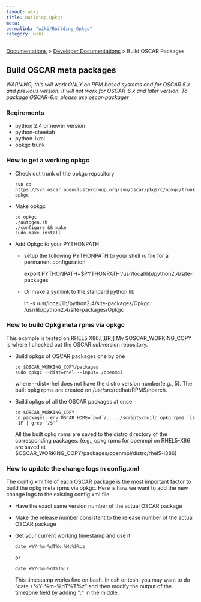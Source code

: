 ```yaml
---
layout: wiki
title: Building_Opkgs
meta: 
permalink: "wiki/Building_Opkgs"
category: wiki
---
```

<!-- Name: Building_Opkgs -->
<!-- Version: 10 -->
<!-- Author: valleegr -->
[Documentations](Document) > [Developer Documentations](DevelDocs) > Build OSCAR Packages

## Build OSCAR meta packages

*WARNING, this will work ONLY on RPM based systems and for OSCAR 5.x and previous version. It will not work for OSCAR-6.x and later version. To package OSCAR-6.x, please use oscar-packager*

### Reqirements
  * python 2.4 or newer version
  * python-cheetah
  * python-lxml
  * opkgc trunk

### How to get a working opkgc
  * Check out trunk of the opkgc repository

        svn co https://svn.oscar.openclustergroup.org/svn/oscar/pkgsrc/opkgc/trunk opkgc
  * Make opkgc

        cd opkgc
        ./autogen.sh
        ./configure && make
        sudo make install
  * Add Opkgc to your PYTHONPATH
    * setup the following PYTHONPATH to your shell rc file for a permanent configuration

        export PYTHONPATH=$PYTHONPATH:/usr/local/lib/python2.4/site-packages 
    * Or make a symlink to the standard python lib

        ln -s /usr/local/lib/python2.4/site-packages/Opkgc /usr/lib/python2.4/site-packages/Opkgc


### How to build Opkg meta rpms via opkgc
This example is tested on RHEL5 X86.[[BR]]
My $OSCAR_WORKING_COPY is where I checked out the OSCAR subversion repository.
  * Build opkgs of OSCAR packages one by one 

        cd $OSCAR_WORKING_COPY/packages
        sudo opkgc --dist=rhel --input=./openmpi
    where --dist=rhel does not have the distro version number(e.g., 5).
    The built opkg rpms are created on /usr/src/redhat/RPMS/noarch.
  * Build opkgs of all the OSCAR packages at once

        cd $OSCAR_WORKING_COPY
        cd packages; env OSCAR_HOME=`pwd`/.. ../scripts/build_opkg_rpms `ls -1F | grep '/$'`
    All the built opkg rpms are saved to the distro directory of the corresponding packages. (e.g., opkg rpms for openmpi on RHEL5-X86 are saved at $OSCAR_WORKING_COPY/packages/openmpi/distro/rhel5-i386)

### How to update the change logs in config.xml
The config.xml file of each OSCAR package is the most important factor to build the opkg meta rpms via opkgc. Here is how we want to add the new change logs to the existing config.xml file.
  * Have the exact same version number of the actual OSCAR package
  * Make the release number consistent to the release number of the actual OSCAR package
  * Get your current working timestamp and use it
    ```
    date +%Y-%m-%dT%k:%M:%S%:z
    ```
    or
    ```
    date +%Y-%m-%dT%T%:z
    ```

    This timestamp works fine on bash. In csh or tcsh, you may want to do "date +%Y-%m-%dT%T%z" and then modify the output of the timezone field by adding ":" in the middle.
